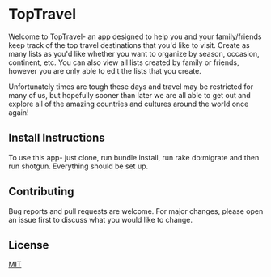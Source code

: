 # TopTravel

Welcome to TopTravel- an app designed to help you and your family/friends keep track of the top travel destinations that you'd like to visit.  Create as many lists as you'd like whether you want to organize by season, occasion, continent, etc. You can also view all lists created by family or friends, however you are only able to edit the lists that you create. 

Unfortunately times are tough these days and travel may be restricted for many of us, but hopefully sooner than later we are all able to get out and explore all of the amazing countries and cultures around the world once again!


## Install Instructions

To use this app- just clone, run bundle install, run rake db:migrate and then run shotgun. Everything should be set up.


## Contributing

Bug reports and pull requests are welcome. For major changes, please open an issue first to discuss what you would like to change.


## License

[MIT](https://opensource.org/licenses/MIT)


